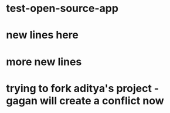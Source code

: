 # test-open-source-app
# new lines here
# more new lines

# trying to fork aditya's project - gagan will create a conflict now
